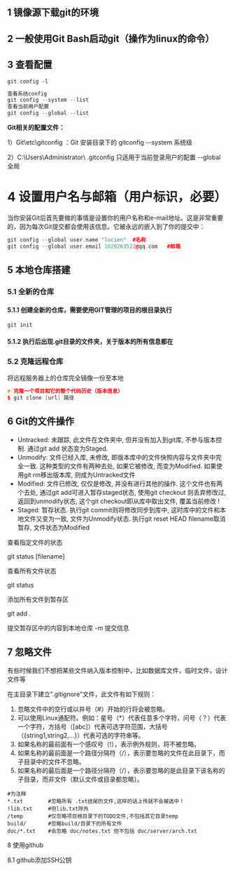 ## 1 镜像源下载git的环境

## 2 一般使用Git Bash启动git（操作为linux的命令）

## 3 查看配置

`git config -l`

```cpp
查看系统config
git config --system --list
查看当前用户配置
git config --global --list
```

**Git相关的配置文件：**

1）Git\etc\gitconfig  ：Git 安装目录下的 gitconfig     --system 系统级

2）C:\Users\Administrator\ .gitconfig    只适用于当前登录用户的配置  --global 全局

# 4 设置用户名与邮箱（用户标识，必要）

当你安装Git后首先要做的事情是设置你的用户名称和e-mail地址。这是非常重要的，因为每次Git提交都会使用该信息。它被永远的嵌入到了你的提交中：

```cpp
git config --global user.name "lucien"  #名称
git config --global user.email 1020263522@qq.com   #邮箱
```

## 5 本地仓库搭建

### 5.1 全新的仓库

#### 5.1.1 创建全新的仓库，需要使用GIT管理的项目的根目录执行

`git init`

#### 5.1.2 执行后出现.git目录的文件夹，关于版本的所有信息都在

### 5.2 克隆远程仓库

 将远程服务器上的仓库完全镜像一份至本地

```cpp
# 克隆一个项目和它的整个代码历史（版本信息）
$ git clone [url] 路径
```

## 6 Git的文件操作

* Untracked: 未跟踪, 此文件在文件夹中, 但并没有加入到git库, 不参与版本控制. 通过git add 状态变为Staged.
* Unmodify: 文件已经入库, 未修改, 即版本库中的文件快照内容与文件夹中完全一致. 这种类型的文件有两种去处, 如果它被修改, 而变为Modified. 如果使用git rm移出版本库, 则成为Untracked文件
* Modified: 文件已修改, 仅仅是修改, 并没有进行其他的操作. 这个文件也有两个去处, 通过git add可进入暂存staged状态, 使用git checkout 则丢弃修改过, 返回到unmodify状态, 这个git checkout即从库中取出文件, 覆盖当前修改 !
* Staged: 暂存状态. 执行git commit则将修改同步到库中, 这时库中的文件和本地文件又变为一致, 文件为Unmodify状态. 执行git reset HEAD filename取消暂存, 文件状态为Modified

查看指定文件的状态

git status [filename]

查看所有文件状态

git status

添加所有文件到暂存区

git add .

提交暂存区中的内容到本地仓库 -m 提交信息

## 7 忽略文件

有些时候我们不想把某些文件纳入版本控制中，比如数据库文件，临时文件，设计文件等

在主目录下建立".gitignore"文件，此文件有如下规则：

1. 忽略文件中的空行或以井号（#）开始的行将会被忽略。
2. 可以使用Linux通配符。例如：星号（*）代表任意多个字符，问号（？）代表一个字符，方括号（[abc]）代表可选字符范围，大括号（{string1,string2,...}）代表可选的字符串等。
3. 如果名称的最前面有一个感叹号（!），表示例外规则，将不被忽略。
4. 如果名称的最前面是一个路径分隔符（/），表示要忽略的文件在此目录下，而子目录中的文件不忽略。
5. 如果名称的最后面是一个路径分隔符（/），表示要忽略的是此目录下该名称的子目录，而非文件（默认文件或目录都忽略）。

```
#为注释
*.txt        #忽略所有 .txt结尾的文件,这样的话上传就不会被选中！
!lib.txt     #但lib.txt除外
/temp        #仅忽略项目根目录下的TODO文件,不包括其它目录temp
build/       #忽略build/目录下的所有文件
doc/*.txt    #会忽略 doc/notes.txt 但不包括 doc/server/arch.txt
```



8 使用github

8.1 github添加SSH公钥
